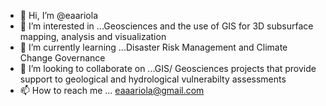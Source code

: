- 👋 Hi, I’m @eaariola
- 👀 I’m interested in ...Geosciences and the use of GIS for 3D subsurface mapping, analysis and visualization
- 🌱 I’m currently learning ...Disaster Risk Management and Climate Change Governance
- 💞️ I’m looking to collaborate on ...GIS/ Geosciences projects that provide support to geological and hydrological vulnerabilty assessments
- 📫 How to reach me ... eaaariola@gmail.com

<!---
eaariola/eaariola is a ✨ special ✨ repository because its `README.md` (this file) appears on your GitHub profile.
You can click the Preview link to take a look at your changes.
--->
